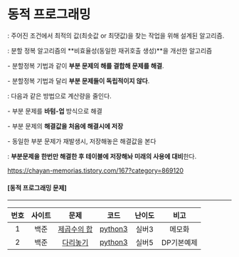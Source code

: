 # 동적 프로그래밍

: 주어진 조건에서 최적의 값(최솟값 or 최댓값)을 찾는 작업을 위해 설계된 알고리즘.

: 분할 정복 알고리즘의 **비효율성(동일한 재귀호출 생성)**을 개선한 알고리즘

  \- 분할정복 기법과 같이 **부분 문제의 해를 결합해 문제를 해결**.

  \- 분할정복 기법과 달리 **부분 문제들이 독립적이지 않다**.

: 다음과 같은 방법으로 계산량을 줄인다.

  \- 부분 문제를 **바텀-업** 방식으로 해결

  \- 부분 문제의 **해결값을 처음에 해결시에 저장**

  \- 동일한 부분 문제가 재발생시, 저장해놓은 해결값을 본다

: **부분문제을 한번만 해결한 후 테이블에 저장해놔 미래의 사용에 대비**한다.

https://chayan-memorias.tistory.com/167?category=869120



#### [동적 프로그래밍 문제]

----

| 번호 | 사이트 |                        문제                         |                    코드                    | 난이도 |    비고    |
| :--: | :----: | :-------------------------------------------------: | :----------------------------------------: | :----: | :--------: |
|  1   |  백준  | [제곱수의 합](https://www.acmicpc.net/problem/1699) | [python3](../Quizes/backjoon/back_1699.py) | 실버3  |   메모화   |
|  2   |  백준  |  [다리놓기](https://www.acmicpc.net/problem/1010)   | [python3](../Quizes/backjoon/back_1010.py) | 실버5  | DP기본예제 |

